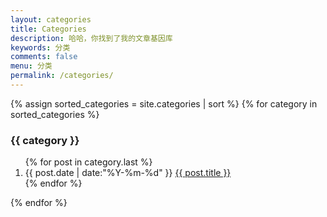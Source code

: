 ```yaml
---
layout: categories
title: Categories
description: 哈哈，你找到了我的文章基因库
keywords: 分类
comments: false
menu: 分类
permalink: /categories/
---
```


<section class="container posts-content">
{% assign sorted_categories = site.categories | sort %}
    {% for category in sorted_categories %}
        <h3>{{ category }}</h3>
        <ol class="posts-list" id="{{ category[0] }}">
            {% for post in category.last %}
                <li class="posts-list-item">
                <span class="posts-list-meta">{{ post.date | date:"%Y-%m-%d" }}</span>
                <a class="posts-list-name" href="{{ site.url }}{{ post.url }}">{{ post.title }}</a>
                </li>
            {% endfor %}
        </ol>
{% endfor %}
</section>
<!-- /section.content -->
